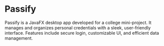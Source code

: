 # Passify
Passify is a JavaFX desktop app developed for a college mini-project. It manages and organizes personal credentials with a sleek, user-friendly interface. Features include secure login, customizable UI, and efficient data management.
